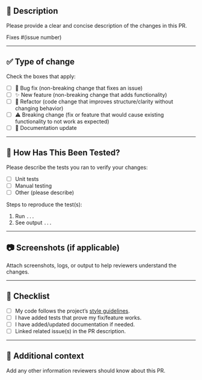 ## 📌 Description
Please provide a clear and concise description of the changes in this PR.

Fixes #(issue number)  <!-- If applicable -->

---

## ✅ Type of change
Check the boxes that apply:

- [ ] 🐛 Bug fix (non-breaking change that fixes an issue)
- [ ] ✨ New feature (non-breaking change that adds functionality)
- [ ] 🔧 Refactor (code change that improves structure/clarity without changing behavior)
- [ ] ⚠️ Breaking change (fix or feature that would cause existing functionality to not work as expected)
- [ ] 📖 Documentation update

---

## 🔎 How Has This Been Tested?
Please describe the tests you ran to verify your changes:
- [ ] Unit tests
- [ ] Manual testing
- [ ] Other (please describe)

Steps to reproduce the test(s):
1. Run `...`
2. See output `...`

---

## 📷 Screenshots (if applicable)
Attach screenshots, logs, or output to help reviewers understand the changes.

---

## 📝 Checklist
- [ ] My code follows the project’s [style guidelines](CONTRIBUTING.md).
- [ ] I have added tests that prove my fix/feature works.
- [ ] I have added/updated documentation if needed.
- [ ] Linked related issue(s) in the PR description.

---

## 🙏 Additional context
Add any other information reviewers should know about this PR.

